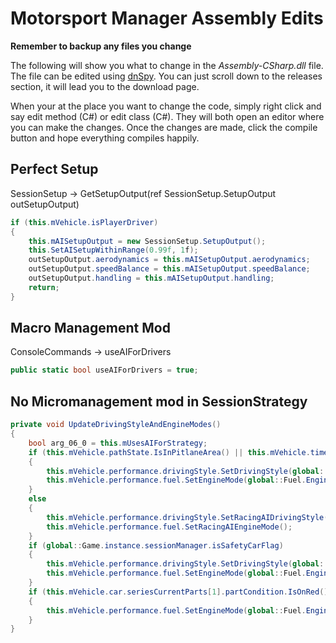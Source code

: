 # Motorsport Manager Assembly Edits

**Remember to backup any files you change**

The following will show you what to change in the *Assembly-CSharp.dll* file. The file can be edited using [dnSpy](https://github.com/0xd4d/dnSpy). You can just scroll down to the releases section, it will lead you to the download page.

When your at the place you want to change the code, simply right click and say edit method (C#) or edit class (C#). They will both open an editor where you can make the changes. Once the changes are made, click the compile button and hope everything compiles happily.

## Perfect Setup
SessionSetup -> GetSetupOutput(ref SessionSetup.SetupOutput outSetupOutput)

```C#
if (this.mVehicle.isPlayerDriver)
{
    this.mAISetupOutput = new SessionSetup.SetupOutput();
    this.SetAISetupWithinRange(0.99f, 1f);
    outSetupOutput.aerodynamics = this.mAISetupOutput.aerodynamics;
    outSetupOutput.speedBalance = this.mAISetupOutput.speedBalance;
    outSetupOutput.handling = this.mAISetupOutput.handling;
    return;
}
```

## Macro Management Mod
ConsoleCommands -> useAIForDrivers

```C#
public static bool useAIForDrivers = true;
```

## No Micromanagement mod in SessionStrategy
```C#
private void UpdateDrivingStyleAndEngineModes()
{
    bool arg_06_0 = this.mUsesAIForStrategy;
    if (this.mVehicle.pathState.IsInPitlaneArea() || this.mVehicle.timer.hasSeenChequeredFlag)
    {
        this.mVehicle.performance.drivingStyle.SetDrivingStyle(global::DrivingStyle.Mode.BackUp);
        this.mVehicle.performance.fuel.SetEngineMode(global::Fuel.EngineMode.Low, false);
    }
    else
    {
        this.mVehicle.performance.drivingStyle.SetRacingAIDrivingStyle();
        this.mVehicle.performance.fuel.SetRacingAIEngineMode();
    }
    if (global::Game.instance.sessionManager.isSafetyCarFlag)
    {
        this.mVehicle.performance.drivingStyle.SetDrivingStyle(global::DrivingStyle.Mode.BackUp);
        this.mVehicle.performance.fuel.SetEngineMode(global::Fuel.EngineMode.Low, false);
    }
    if (this.mVehicle.car.seriesCurrentParts[1].partCondition.IsOnRed())
    {
        this.mVehicle.performance.fuel.SetEngineMode(global::Fuel.EngineMode.Low, false);
    }
}
```
